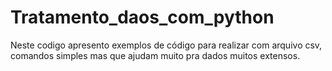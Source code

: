# Tratamento_daos_com_python
Neste codigo apresento exemplos de código para realizar com arquivo csv, comandos simples mas que ajudam muito pra dados muitos extensos.
